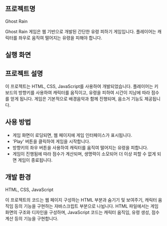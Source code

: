 ## 프로젝트명
Ghost Rain

Ghost Rain 게임은 웹 기반으로 개발된 간단한 유령 피하기 게임입니다. 플레이어는 캐릭터를 좌우로 움직여 떨어지는 유령을 피해야 합니다.

## 실행 화면

## 프로젝트 설명
이 프로젝트는 HTML, CSS, JavaScript를 사용하여 개발되었습니다. 플레이어는 키보드의 방향키를 사용하여 캐릭터를 움직이고, 유령을 피하여 시간이 지남에 따라 점수를 얻게 됩니다. 게임은 기본적으로 배경음악과 함께 진행되며, 음소거 기능도 제공됩니다.

## 사용 방법
- 게임 화면이 로딩되면, 웹 페이지에 게임 인터페이스가 표시됩니다.
- 'Play' 버튼을 클릭하여 게임을 시작합니다.
- 방향키의 좌우 버튼을 사용하여 캐릭터를 움직여 떨어지는 유령을 피합니다.
- 게임이 진행됨에 따라 점수가 계산되며, 생명력이 소모되어 더 이상 피할 수 없게 되면 게임이 종료됩니다.

## 개발 환경
HTML,
CSS,
JavaScript

이 프로젝트의 코드는 웹 페이지 구성하는 HTML 부분과 숨기기 및 보여주기, 캐릭터 움직임 등의 기능을 구현하는 자바스크립트 부분으로 나뉩니다. HTML 파일에서는 게임 화면의 구조와 디자인을 구성하며, JavaScript 코드는 캐릭터 움직임, 유령 생성, 점수 계산 등의 기능을 구현합니다.
